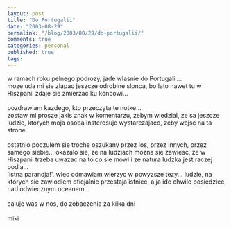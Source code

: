 ```yaml
---
layout: post
title: "Do Portugalii"
date: "2003-08-29"
permalink: "/blog/2003/08/29/do-portugalii/"
comments: true
categories: personal
published: true
tags: 
---
```


w ramach roku pelnego podrozy, jade wlasnie do Portugalii...<br />moze uda mi sie zlapac jeszcze odrobine slonca, bo lato nawet tu w Hiszpanii zdaje sie zmierzac ku koncowi...<br /><br />pozdrawiam kazdego, kto przeczyta te notke...<br />zostaw mi prosze jakis znak w komentarzu, zebym wiedzial, ze sa jeszcze ludzie, ktorych moja osoba insteresuje wystarczajaco, zeby wejsc na ta strone.<br /><br />ostatnio poczulem sie troche oszukany przez los, przez innych, przez samego siebie... okazalo sie, ze na ludziach mozna sie zawiesc, ze w Hiszpanii trzeba uwazac na to co sie mowi i ze natura ludzka jest raczej podla... <br />'istna paranoja!', wiec odmawiam wierzyc w powyzsze tezy... ludzie, na ktorych sie zawiodlem oficjalnie przestaja istniec, a ja ide chwile posiedziec nad odwiecznym oceanem...<br /><br />caluje was w nos, do zobaczenia za kilka dni<br /><br />miki